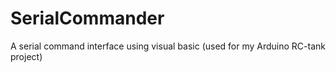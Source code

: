 # SerialCommander
A serial command interface using visual basic (used for my Arduino RC-tank project)
